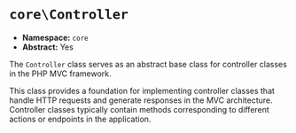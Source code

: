 # `core\Controller`

- **Namespace:** `core`
- **Abstract:** Yes

The `Controller` class serves as an abstract base class for controller classes in the PHP MVC framework.

This class provides a foundation for implementing controller classes that handle HTTP requests and generate responses in
the MVC architecture. Controller classes typically contain methods corresponding to different actions or endpoints in
the application.